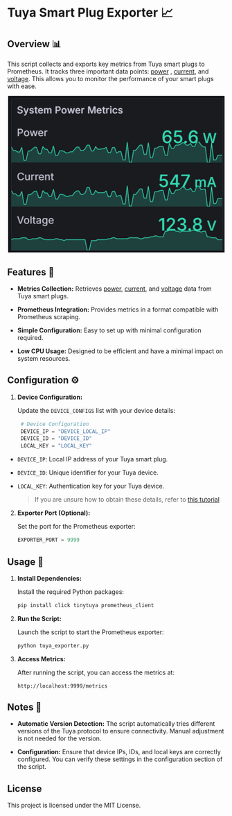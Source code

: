 # Tuya Smart Plug Exporter 📈

## Overview 📊

This script collects and exports key metrics from Tuya smart plugs to Prometheus. It tracks three important data points: <ins>power</ins> , <ins>current</ins>, and <ins>voltage</ins>. This allows you to monitor the performance of your smart plugs with ease.

<div align="center">
   <img src="graphic.png" alt="Graphic" width="500"/>
</div>

## Features 🌟

- **Metrics Collection:** Retrieves <ins>power</ins>, <ins>current</ins>, and <ins>voltage</ins> data from Tuya smart plugs.
  
- **Prometheus Integration:** Provides metrics in a format compatible with Prometheus scraping.
  
- **Simple Configuration:** Easy to set up with minimal configuration required.
  
- **Low CPU Usage:** Designed to be efficient and have a minimal impact on system resources.

## Configuration ⚙️

1. **Device Configuration:**

   Update the `DEVICE_CONFIGS` list with your device details:

   ```python
    # Device Configuration
    DEVICE_IP = "DEVICE_LOCAL_IP"
    DEVICE_ID = "DEVICE_ID"
    LOCAL_KEY = "LOCAL_KEY"
   ```

- `DEVICE_IP`: Local IP address of your Tuya smart plug.
- `DEVICE_ID`: Unique identifier for your Tuya device.
- `LOCAL_KEY`: Authentication key for your Tuya device.

  > If you are unsure how to obtain these details, refer to [this tutorial](https://www.youtube.com/watch?v=Q1ZShFJDvE0)

2. **Exporter Port (Optional):**

   Set the port for the Prometheus exporter:

   ```python
   EXPORTER_PORT = 9999
   ```

## Usage 🚀

1. **Install Dependencies:**

   Install the required Python packages:

   ```sh
   pip install click tinytuya prometheus_client
   ```

2. **Run the Script:**

   Launch the script to start the Prometheus exporter:

   ```sh
   python tuya_exporter.py
   ```

3. **Access Metrics:**

   After running the script, you can access the metrics at:
    
     ```init
     http://localhost:9999/metrics
     ```

## Notes 📝

- **Automatic Version Detection:** The script automatically tries different versions of the Tuya protocol to ensure connectivity. Manual adjustment is not needed for the version.
  
- **Configuration:** Ensure that device IPs, IDs, and local keys are correctly configured. You can verify these settings in the configuration section of the script.

## License
This project is licensed under the MIT License.





